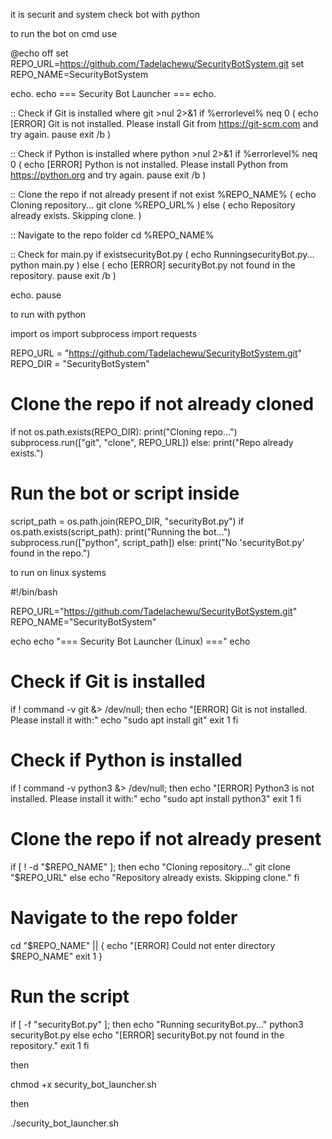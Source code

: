 it is securit and system check bot with python



to run the bot on cmd use 

@echo off
set REPO_URL=https://github.com/Tadelachewu/SecurityBotSystem.git
set REPO_NAME=SecurityBotSystem

echo.
echo === Security Bot Launcher ===
echo.

:: Check if Git is installed
where git >nul 2>&1
if %errorlevel% neq 0 (
    echo [ERROR] Git is not installed. Please install Git from https://git-scm.com and try again.
    pause
    exit /b
)

:: Check if Python is installed
where python >nul 2>&1
if %errorlevel% neq 0 (
    echo [ERROR] Python is not installed. Please install Python from https://python.org and try again.
    pause
    exit /b
)

:: Clone the repo if not already present
if not exist %REPO_NAME% (
    echo Cloning repository...
    git clone %REPO_URL%
) else (
    echo Repository already exists. Skipping clone.
)

:: Navigate to the repo folder
cd %REPO_NAME%

:: Check for main.py
if existsecurityBot.py (
    echo RunningsecurityBot.py...
    python main.py
) else (
    echo [ERROR] securityBot.py not found in the repository.
    pause
    exit /b
)

echo.
pause



to run with python 


import os
import subprocess
import requests

REPO_URL = "https://github.com/Tadelachewu/SecurityBotSystem.git"
REPO_DIR = "SecurityBotSystem"

# Clone the repo if not already cloned
if not os.path.exists(REPO_DIR):
    print("Cloning repo...")
    subprocess.run(["git", "clone", REPO_URL])
else:
    print("Repo already exists.")

# Run the bot or script inside
script_path = os.path.join(REPO_DIR, "securityBot.py")
if os.path.exists(script_path):
    print("Running the bot...")
    subprocess.run(["python", script_path])
else:
    print("No 'securityBot.py' found in the repo.")




to run on linux systems 


#!/bin/bash

REPO_URL="https://github.com/Tadelachewu/SecurityBotSystem.git"
REPO_NAME="SecurityBotSystem"

echo
echo "=== Security Bot Launcher (Linux) ==="
echo

# Check if Git is installed
if ! command -v git &> /dev/null; then
    echo "[ERROR] Git is not installed. Please install it with:"
    echo "sudo apt install git"
    exit 1
fi

# Check if Python is installed
if ! command -v python3 &> /dev/null; then
    echo "[ERROR] Python3 is not installed. Please install it with:"
    echo "sudo apt install python3"
    exit 1
fi

# Clone the repo if not already present
if [ ! -d "$REPO_NAME" ]; then
    echo "Cloning repository..."
    git clone "$REPO_URL"
else
    echo "Repository already exists. Skipping clone."
fi

# Navigate to the repo folder
cd "$REPO_NAME" || {
    echo "[ERROR] Could not enter directory $REPO_NAME"
    exit 1
}

# Run the script
if [ -f "securityBot.py" ]; then
    echo "Running securityBot.py..."
    python3 securityBot.py
else
    echo "[ERROR] securityBot.py not found in the repository."
    exit 1
fi



then 


chmod +x security_bot_launcher.sh



then


./security_bot_launcher.sh
